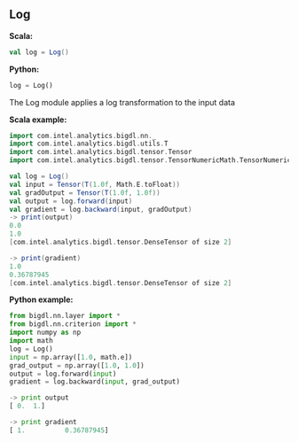 ## Log ##

**Scala:**
```scala
val log = Log()
```
**Python:**
```python
log = Log()
```

The Log module applies a log transformation to the input data

**Scala example:**
```scala
import com.intel.analytics.bigdl.nn._
import com.intel.analytics.bigdl.utils.T
import com.intel.analytics.bigdl.tensor.Tensor
import com.intel.analytics.bigdl.tensor.TensorNumericMath.TensorNumeric.NumericFloat

val log = Log()
val input = Tensor(T(1.0f, Math.E.toFloat))
val gradOutput = Tensor(T(1.0f, 1.0f))
val output = log.forward(input)
val gradient = log.backward(input, gradOutput)
-> print(output)
0.0
1.0
[com.intel.analytics.bigdl.tensor.DenseTensor of size 2]

-> print(gradient)
1.0
0.36787945
[com.intel.analytics.bigdl.tensor.DenseTensor of size 2]
```

**Python example:**
```python
from bigdl.nn.layer import *
from bigdl.nn.criterion import *
import numpy as np
import math
log = Log()
input = np.array([1.0, math.e])
grad_output = np.array([1.0, 1.0])
output = log.forward(input)
gradient = log.backward(input, grad_output)

-> print output
[ 0.  1.]

-> print gradient
[ 1.          0.36787945]
```
